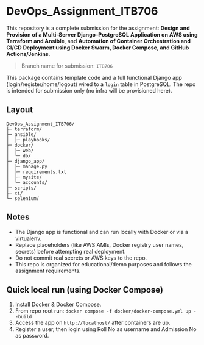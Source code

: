 # DevOps_Assignment_ITB706

This repository is a complete submission for the assignment:
**Design and Provision of a Multi-Server Django–PostgreSQL Application on AWS using Terraform and Ansible**,
and **Automation of Container Orchestration and CI/CD Deployment using Docker Swarm, Docker Compose, and GitHub Actions/Jenkins**.

> Branch name for submission: `ITB706`

This package contains template code and a full functional Django app (login/register/home/logout)
wired to a `login` table in PostgreSQL. The repo is intended for submission only (no infra will be provisioned here).

## Layout
```
DevOps_Assignment_ITB706/
├─ terraform/
├─ ansible/
│  ├─ playbooks/
├─ docker/
│  ├─ web/
│  └─ db/
├─ django_app/
│  ├─ manage.py
│  ├─ requirements.txt
│  ├─ mysite/
│  └─ accounts/
├─ scripts/
├─ ci/
└─ selenium/
```

## Notes
- The Django app is functional and can run locally with Docker or via a virtualenv.
- Replace placeholders (like AWS AMIs, Docker registry user names, secrets) before attempting real deployment.
- Do not commit real secrets or AWS keys to the repo.
- This repo is organized for educational/demo purposes and follows the assignment requirements.

## Quick local run (using Docker Compose)
1. Install Docker & Docker Compose.
2. From repo root run: `docker compose -f docker/docker-compose.yml up --build`
3. Access the app on `http://localhost/` after containers are up.
4. Register a user, then login using Roll No as username and Admission No as password.

